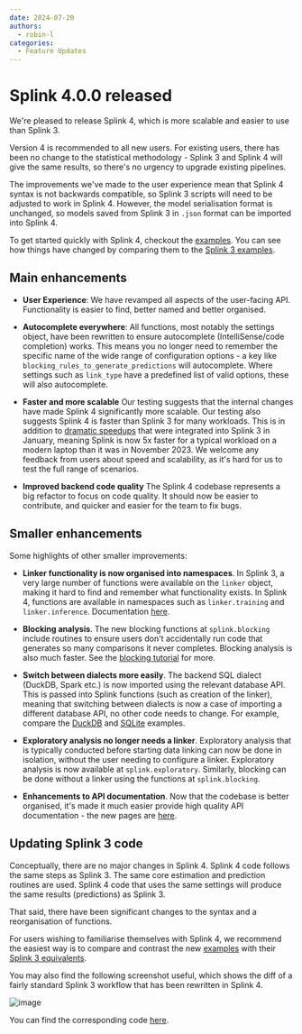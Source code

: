 ```yaml
---
date: 2024-07-20
authors:
  - robin-l
categories:
  - Feature Updates
---
```


# Splink 4.0.0 released

We're pleased to release Splink 4, which is more scalable and easier to use than Splink 3.

Version 4 is recommended to all new users.   For existing users, there has been no change to the statistical methodology - Splink 3 and Splink 4 will give the same results, so there's no urgency to upgrade existing pipelines.

The improvements we've made to the user experience mean that Splink 4 syntax is not backwards compatible, so Splink 3 scripts will need to be adjusted to work in Splink 4.  However, the model serialisation format is unchanged, so models saved from Splink 3 in `.json` format can be imported into Splink 4.

To get started quickly with Splink 4, checkout the [examples](../../demos/examples/examples_index.md).  You can see how things have changed by comparing them to the [Splink 3 examples](https://moj-analytical-services.github.io/splink3_legacy_docs/demos/examples/examples_index.html).

## Main enhancements

- **User Experience**:  We have revamped all aspects of the user-facing API.  Functionality is easier to find, better named and better organised.

- **Autocomplete everywhere**: All functions, most notably the settings object, have been rewritten to ensure autocomplete (IntelliSense/code completion) works.  This means you no longer need to remember the specific name of the wide range of configuration options - a key like `blocking_rules_to_generate_predictions` will autocomplete.  Where settings such as `link_type` have a predefined list of valid options, these will also autocomplete.

- **Faster and more scalable**  Our testing suggests that the internal changes have made Splink 4 significantly more scalable. Our testing also suggests Splink 4 is faster than Splink 3 for many workloads.  This is in addition to [dramatic speedups](https://github.com/moj-analytical-services/splink/pull/1796) that were integrated into Splink 3 in January, meaning Splink is now 5x faster for a typical workload on a modern laptop than it was in November 2023.  We welcome any feedback from users about speed and scalability, as it's hard for us to test the full range of scenarios.

- **Improved backend code quality** The Splink 4 codebase represents a big refactor to focus on code quality.  It should now be easier to contribute, and quicker and easier for the team to fix bugs.

## Smaller enhancements

Some highlights of other smaller improvements:

- **Linker functionality is now organised into namespaces**.  In Splink 3, a very large number of functions were available on the `linker` object, making it hard to find and remember what functionality exists.  In Splink 4, functions are available in namespaces such as `linker.training` and `linker.inference`.  Documentation [here](../../api_docs/api_docs_index.md).

- **Blocking analysis**.  The new blocking functions at `splink.blocking` include routines to ensure users don't accidentally run code that generates so many comparisons it never completes.  Blocking analysis is also much faster.  See the [blocking tutorial](../../demos/tutorials/03_Blocking.ipynb) for more.

- **Switch between dialects more easily**.  The backend SQL dialect (DuckDB, Spark etc.) is now imported using the relevant database API.  This is passed into Splink functions (such as creation of the linker), meaning that switching between dialects is now a case of importing a different database API, no other code needs to change. For example, compare the [DuckDB](../../demos/examples/duckdb/deduplicate_50k_synthetic.ipynb) and [SQLite](../../demos/examples/sqlite/deduplicate_50k_synthetic.ipynb) examples.

- **Exploratory analysis no longer needs a linker**.  Exploratory analysis that is typically conducted before starting data linking can now be done in isolation, without the user needing to configure a linker. Exploratory analysis is now available at `splink.exploratory`.  Similarly, blocking can be done without a linker using the functions at `splink.blocking`.

- **Enhancements to API documentation**. Now that the codebase is better organised, it's made it much easier provide high quality API documentation - the new pages are [here](../../api_docs/api_docs_index.md).


## Updating Splink 3 code

Conceptually, there are no major changes in Splink 4. Splink 4 code follows the same steps as Splink 3.  The same core estimation and prediction routines are used.  Splink 4 code that uses the same settings will produce the same results (predictions) as Splink 3.

That said, there have been significant changes to the syntax and a reorganisation of functions.

For users wishing to familiarise themselves with Splink 4, we recommend the easiest way is to compare and contrast the new [examples](../../demos/examples/examples_index.md) with their [Splink 3 equivalents](TODO).

You may also find the following screenshot useful, which shows the diff of a fairly standard Splink 3 workflow that has been rewritten in Splink 4.

![image](https://github.com/user-attachments/assets/7fe7c9e7-1a22-4744-a5ad-281d540a8deb)

You can find the corresponding code [here](https://github.com/RobinL/temp_3_to_4/pull/1/files).
